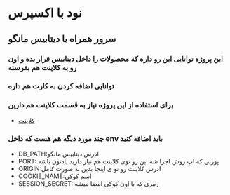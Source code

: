 # نود با اکسپرس
## سرور همراه با دیتابیس مانگو
### این پروژه توانایی این رو داره که محصولات را داخل دیتابیس قرار بده و اون رو به کلاینت هم بفرسته
### توانایی اضافه کردن به کارت هم داره
### برای استفاده از این پروژه نیاز به قسمت کلاینت هم دارین
* [کلاینت](https://github.com/AmirHabibi79/shop_client)
### چند مورد دیگه هم هست که داخل env باید اضافه کنید

* DB_PATH:ادرس دیتابیس مانگو 
* PORT: پورتی که اپ روش اجرا شه این رو توی کلاینت هم نیاز دارید یادتون باشه
* ORIGIN:ادرس کلاینت رو تو ی اینجا بدین به صورت کامل
* COOKIE_NAME:اسم کوکی 
* SESSION_SECRET: رمزی که با اون کوکی امضا میشه
